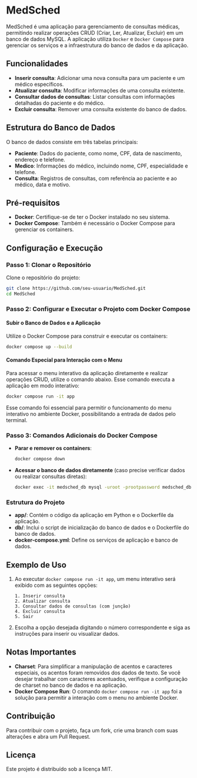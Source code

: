 # MedSched

MedSched é uma aplicação para gerenciamento de consultas médicas, permitindo realizar operações CRUD (Criar, Ler, Atualizar, Excluir) em um banco de dados MySQL. A aplicação utiliza `Docker` e `Docker Compose` para gerenciar os serviços e a infraestrutura do banco de dados e da aplicação.

## Funcionalidades

- **Inserir consulta**: Adicionar uma nova consulta para um paciente e um médico específicos.
- **Atualizar consulta**: Modificar informações de uma consulta existente.
- **Consultar dados de consultas**: Listar consultas com informações detalhadas do paciente e do médico.
- **Excluir consulta**: Remover uma consulta existente do banco de dados.

## Estrutura do Banco de Dados

O banco de dados consiste em três tabelas principais:

- **Paciente**: Dados do paciente, como nome, CPF, data de nascimento, endereço e telefone.
- **Medico**: Informações do médico, incluindo nome, CPF, especialidade e telefone.
- **Consulta**: Registros de consultas, com referência ao paciente e ao médico, data e motivo.

## Pré-requisitos

- **Docker**: Certifique-se de ter o Docker instalado no seu sistema.
- **Docker Compose**: Também é necessário o Docker Compose para gerenciar os containers.

## Configuração e Execução

### Passo 1: Clonar o Repositório

Clone o repositório do projeto:

```bash
git clone https://github.com/seu-usuario/MedSched.git
cd MedSched
```

### Passo 2: Configurar e Executar o Projeto com Docker Compose

#### Subir o Banco de Dados e a Aplicação

Utilize o Docker Compose para construir e executar os containers:

```bash
docker compose up --build
```

#### Comando Especial para Interação com o Menu

Para acessar o menu interativo da aplicação diretamente e realizar operações CRUD, utilize o comando abaixo. Esse comando executa a aplicação em modo interativo:

```bash
docker compose run -it app
```

Esse comando foi essencial para permitir o funcionamento do menu interativo no ambiente Docker, possibilitando a entrada de dados pelo terminal.

### Passo 3: Comandos Adicionais do Docker Compose

- **Parar e remover os containers**:
  ```bash
  docker compose down
  ```

- **Acessar o banco de dados diretamente** (caso precise verificar dados ou realizar consultas diretas):
  ```bash
  docker exec -it medsched_db mysql -uroot -prootpassword medsched_db
  ```

### Estrutura do Projeto

- **app/**: Contém o código da aplicação em Python e o Dockerfile da aplicação.
- **db/**: Inclui o script de inicialização do banco de dados e o Dockerfile do banco de dados.
- **docker-compose.yml**: Define os serviços de aplicação e banco de dados.

## Exemplo de Uso

1. Ao executar `docker compose run -it app`, um menu interativo será exibido com as seguintes opções:
   ```
   1. Inserir consulta
   2. Atualizar consulta
   3. Consultar dados de consultas (com junção)
   4. Excluir consulta
   5. Sair
   ```

2. Escolha a opção desejada digitando o número correspondente e siga as instruções para inserir ou visualizar dados.

## Notas Importantes

- **Charset**: Para simplificar a manipulação de acentos e caracteres especiais, os acentos foram removidos dos dados de texto. Se você desejar trabalhar com caracteres acentuados, verifique a configuração de charset no banco de dados e na aplicação.
- **Docker Compose Run**: O comando `docker compose run -it app` foi a solução para permitir a interação com o menu no ambiente Docker.

## Contribuição

Para contribuir com o projeto, faça um fork, crie uma branch com suas alterações e abra um Pull Request.

## Licença

Este projeto é distribuído sob a licença MIT.
